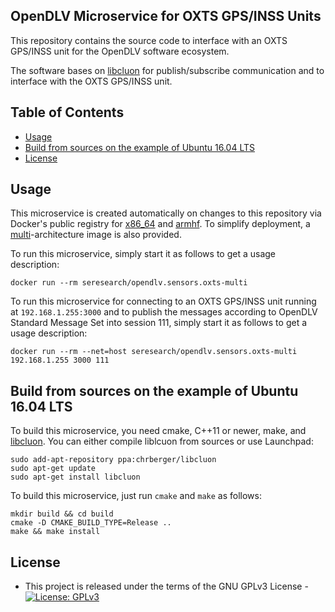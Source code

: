 ## OpenDLV Microservice for OXTS GPS/INSS Units

This repository contains the source code to interface with an OXTS GPS/INSS unit for the OpenDLV software ecosystem.

The software bases on [libcluon](https://github.com/chrberger/libcluon) for publish/subscribe communication and to interface with the OXTS GPS/INSS unit.

## Table of Contents
* [Usage](#usage)
* [Build from sources on the example of Ubuntu 16.04 LTS](#build-from-sources-on-the-example-of-ubuntu-1604-lts)
* [License](#license)

## Usage
This microservice is created automatically on changes to this repository via Docker's public registry for [x86_64](https://hub.docker.com/r/seresearch/opendlv.sensors.oxts) and [armhf](https://hub.docker.com/r/seresearch/opendlv.sensors.oxts-armhf). To simplify deployment, a [multi](https://hub.docker.com/r/seresearch/opendlv.sensors.oxts-multi)-architecture image is also provided.

To run this microservice, simply start it as follows to get a usage description:
```
docker run --rm seresearch/opendlv.sensors.oxts-multi
```

To run this microservice for connecting to an OXTS GPS/INSS unit running at `192.168.1.255:3000` and to publish the messages according to OpenDLV Standard Message Set into session 111, simply start it as follows to get a usage description:
```
docker run --rm --net=host seresearch/opendlv.sensors.oxts-multi 192.168.1.255 3000 111
```

## Build from sources on the example of Ubuntu 16.04 LTS
To build this microservice, you need cmake, C++11 or newer, make, and [libcluon](https://github.com/chrberger/libcluon). You can either compile liblcuon from sources or use Launchpad:

```
sudo add-apt-repository ppa:chrberger/libcluon
sudo apt-get update
sudo apt-get install libcluon
```

To build this microservice, just run `cmake` and `make` as follows:
```
mkdir build && cd build
cmake -D CMAKE_BUILD_TYPE=Release ..
make && make install
```


## License

* This project is released under the terms of the GNU GPLv3 License - [![License: GPLv3](https://img.shields.io/badge/license-GPL--3-blue.svg
)](https://www.gnu.org/licenses/gpl-3.0.txt)
